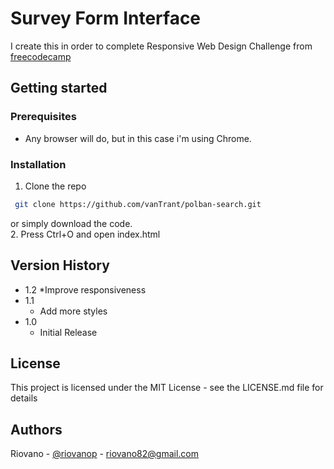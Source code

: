 # Survey Form Interface

I create this in order to complete Responsive Web Design Challenge from [freecodecamp](https://www.freecodecamp.org/learn/responsive-web-design/)

## Getting started

### Prerequisites

* Any browser will do, but in this case i'm using Chrome.

### Installation

1. Clone the repo
  ```sh
   git clone https://github.com/vanTrant/polban-search.git
   ```
   or simply download the code.<br />
2. Press Ctrl+O and open index.html


## Version History

* 1.2
    *Improve responsiveness
* 1.1
    * Add more styles
* 1.0
    * Initial Release

## License

This project is licensed under the MIT License - see the LICENSE.md file for details

## Authors

Riovano - [@riovanop](https://www.instagram.com/riovanop/) - riovano82@gmail.com <br />
